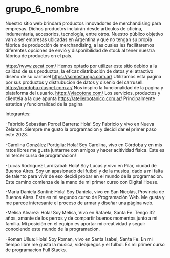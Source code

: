 # grupo_6_nombre

Nuestro sitio web brindará productos innovadores de merchandising para empresas. Dichos productos incluirán desde artículos de oficina, indumentaria, accesorios, tecnología, entre otros. Nuestro público objetivo van a ser empresas ubicadas en Argentina y que no tengan su propia fábrica de producción de merchandising, a las cuales les facilitaremos diferentes opciones de envió y disponibilidad de stock al tener nuestra fábrica de productos en el país.

https://www.zecat.com/ Hemos optado por utilizar este sitio debido a la calidad de sus productos, la eficaz distribución de datos y el atractivo diseño de su carrusel
https://somostampa.com.ar/ Utilizamos esta pagina por sus productos y distrubucion de datos y disenio del carrusell.
https://cordoba.pluspet.com.ar/ Nos inspiro la funcionalidad de la pagina y plataforma del usuario.
https://viacotone.com/  Los servicios, productos y clientela a la que apunta
https://atelierbotanico.com.ar/ Principalmente estetica y funcionalidad de la pagina

Integrantes:


-Fabricio Sebastian Porcel Barrera: Hola! Soy Fabricio y vivo en Nueva Zelanda. Siempre me gusto la programacion y decidi dar el primer paso este 2023. 

-Carolina González Portiglia: Hola! Soy Carolina, vivo en Córdoba y en mis ratos libres me gusta juntarme con amigos y hacer acitividad física. Este es mi tercer curso de programación!

-Lucas Rodriguez Lardizabal: Hola! Soy Lucas y vivo en Pilar, ciudad de Buenos Aires. Soy un apasionado del futbol y de la musica, dado a mi falta de talento para vivir de eso decidi probar en el mundo de la programacion. Este camino comienza de la mano de mi primer curso con Digital House.

-Maria Daniela Santini: Hola! Soy Daniela, vivo en San Nicolás, Provincia de Buenos Aires. Este es mi segundo curso de Programación Web. Me gusta y me parece interesante el proceso de armar y diseñar una página web. 

-Melisa Alvarez: Hola! Soy Melisa, Vivo en Rafaela, Santa Fe. Tengo 32 años, amante de los perros y de compartir buenos momentos junto a mi familia. Mi posición en el equipo es aportar mi creatividad y seguir conociendo este mundo de la programacion.

-Roman Ullua: Hola! Soy Roman, vivo en Santa Isabel, Santa Fe. En mi tiempo libre me gusta la musica, videojuegos y el fulbol. Es mi primer curso de programacion Full Stacks.

